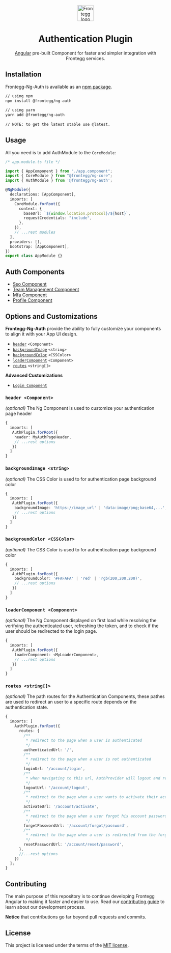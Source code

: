 
<p align="center">  
  <a href="https://www.frontegg.com/" rel="noopener" target="_blank">  
    <img style="margin-top:40px" height="50" src="https://frontegg.com/wp-content/uploads/2020/04/logo_frrontegg.svg" alt="Frontegg logo">  
  </a>  
</p>  
<h1 align="center">Authentication Plugin</h1>  
<div align="center">  

[Angular](https://angular.io/) pre-built Component for faster and simpler integration with Frontegg services.
</div>  
  
## Installation  
Frontegg-Ng-Auth is available as an [npm package](https://www.npmjs.com/package/@frontegg/ng-auth).  
  
```sh  
// using npm  
npm install @frontegg/ng-auth  
  
// using yarn  
yarn add @frontegg/ng-auth  
  
// NOTE: to get the latest stable use @latest.  
```   
## Usage  
  
All you need is to add AuthModule to the ``CoreModule``: 
  
```ts
/* app.module.ts file */

import { AppComponent } from "./app.component";
import { CoreModule } from "@frontegg/ng-core";
import { AuthModule } from '@frontegg/ng-auth';

@NgModule({
  declarations: [AppComponent],
  imports: [
    CoreModule.forRoot({
      context: {
        baseUrl: `${window.location.protocol}/${host}`,
        requestCredentials: "include",
      },
    }),
    // ...rest modules
  ],
  providers: [],
  bootstrap: [AppComponent],
})
export class AppModule {}
```

## Auth Components

- [Sso Component](projects/auth/src/lib/sso)
- [Team Management Component](projects/auth/src/lib/team)
- [Mfa Component](projects/auth/src/lib/mfa)
- [Profile Component](projects/auth/src/lib/profile)

## Options and Customizations
**Frontegg-Ng-Auth** provide the ability to fully customize your components 
to align it with your App UI design.

- [`header`](#header-ngcomponent) `<Component>`
- [`backgroundImage`](#backgroundimage-string) `<string>`
- [`backgroundColor`](#backgroundcolor-csscolor) `<CSSColor>`
- [`loaderComponent`](#loadercomponent-ngcomponent) `<Component>`
- [`routes`](#routes-string) `<string[]>`

**Advanced Customizations**

- [`Login Component`](src/login/README.md)

### `header <Component>`

*(optional)* The Ng Component is used to customize your authentication page header
```ts
{
  imports: [
   AuthPlugin.forRoot({
    header: MyAuthPageHeader,
    // ...rest options
   })
  ]
}
```

### `backgroundImage <string>`

*(optional)* The CSS Color is used to for authentication page background color
```ts
{
  imports: [
   AuthPlugin.forRoot({
    backgroundImage: 'https://image_url' | 'data:image/png;base64,...',  
    // ...rest options
   })
  ]
}
```

### `backgroundColor <CSSColor>`

*(optional)* The CSS Color is used to for authentication page background color
```ts
{
  imports: [
   AuthPlugin.forRoot({
    backgroundColor: '#FAFAFA' | 'red' | 'rgb(200,200,200)',
    // ...rest options
   })
  ]
}
```

### `loaderComponent <Component>`

*(optional)* The Ng Component displayed on first load while resolving the verifying the authenticated user, refreshing the token, 
and to check if the user should be redirected to the login page. 
```ts
{
  imports: [
   AuthPlugin.forRoot({
    loaderComponent: <MyLoaderComponent>,  
    // ...rest options
   })
  ]
}
```

### `routes <string[]>`

*(optional)* The path routes for the Authentication Components, these pathes are used to redirect
an user to a specific route depends on the authentication state. 
```ts
{
  imports: [
    AuthPlugin.forRoot({
      routes: {
        /**
         * redirect to the page when a user is authenticated 
         */
        authenticatedUrl: '/',
        /**
         * redirect to the page when a user is not authenticated 
         */      
        loginUrl: '/account/login',
        /**
         * when navigating to this url, AuthProvider will logout and remove cookies 
         */
        logoutUrl: '/account/logout',
        /**
         * redirect to the page when a user wants to activate their account 
         */
        activateUrl: '/account/activate',
        /**
         * redirect to the page when a user forgot his account password 
         */
        forgetPasswordUrl: '/account/forgot/password',
        /**
         * redirect to the page when a user is redirected from the forgot password url 
         */
        resetPasswordUrl: '/account/reset/password',
      },  
      //...rest options
    })
  ];
}
```

## Contributing

The main purpose of this repository is to continue developing Frontegg Angular to making it faster and easier to use.
Read our [contributing guide](/CONTRIBUTING.md) to learn about our development process.

**Notice** that contributions go far beyond pull requests and commits.

## License

This project is licensed under the terms of the [MIT license](/LICENSE).
